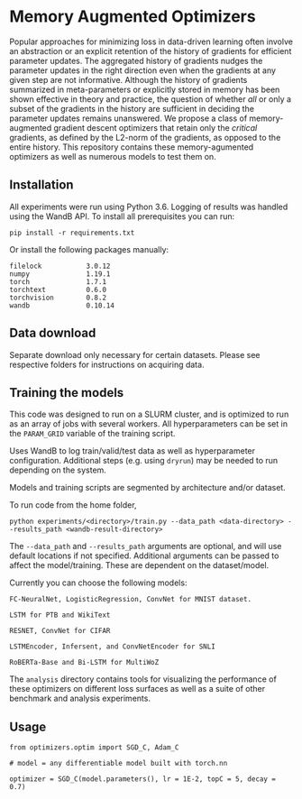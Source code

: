 # Memory Augmented Optimizers

Popular approaches for minimizing loss in data-driven learning often involve an abstraction or an explicit retention of the history of gradients for efficient parameter updates. 
The aggregated history of gradients nudges the parameter updates in the right direction even when the gradients at any given step are not informative. 
Although the history of gradients summarized in meta-parameters or explicitly stored in memory has been shown effective in theory and practice, the question of whether *all* or only a subset of the gradients in the history are sufficient in deciding the parameter updates remains unanswered. 
We propose a class of memory-augmented gradient descent optimizers that retain only the *critical* gradients, as defined by the L2-norm of the gradients, as opposed to the entire history. 
This repository contains these memory-agumented optimizers as well as numerous models to test them on.

## Installation 

All experiments were run using Python 3.6. Logging of results was handled using the WandB API. To install all prerequisites you can run:

```
pip install -r requirements.txt
```

Or install the following packages manually:
```
filelock           3.0.12
numpy              1.19.1
torch              1.7.1
torchtext          0.6.0
torchvision        0.8.2
wandb              0.10.14
```

## Data download

Separate download only necessary for certain datasets. Please see respective folders for instructions on acquiring data.

## Training the models

This code was designed to run on a SLURM cluster, and is optimized to run as an array of jobs with several workers. All hyperparameters can be set in the `PARAM_GRID` variable of the training script.

Uses WandB to log train/valid/test data as well as hyperparameter configuration. Additional steps (e.g. using `dryrun`) may be needed to run depending on the system.

Models and training scripts are segmented by architecture and/or dataset.

To run code from the home folder,
```
python experiments/<directory>/train.py --data_path <data-directory> --results_path <wandb-result-directory>
```

The `--data_path` and `--results_path` arguments are optional, and will use default locations if not specified. Additional arguments can be passed to affect the model/training. These are dependent on the dataset/model.

Currently you can choose the following models:

```
FC-NeuralNet, LogisticRegression, ConvNet for MNIST dataset.

LSTM for PTB and WikiText

RESNET, ConvNet for CIFAR

LSTMEncoder, Infersent, and ConvNetEncoder for SNLI

RoBERTa-Base and Bi-LSTM for MultiWoZ
```

The `analysis` directory contains tools for visualizing the performance of these optimizers on different loss surfaces as well as a suite of other benchmark and analysis experiments.

## Usage

```
from optimizers.optim import SGD_C, Adam_C

# model = any differentiable model built with torch.nn

optimizer = SGD_C(model.parameters(), lr = 1E-2, topC = 5, decay = 0.7)
```
